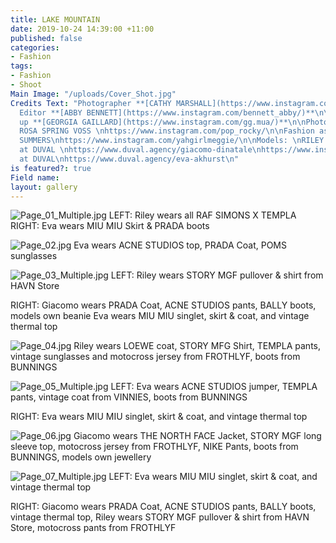 ```yaml
---
title: LAKE MOUNTAIN
date: 2019-10-24 14:39:00 +11:00
published: false
categories:
- Fashion
tags:
- Fashion
- Shoot
Main Image: "/uploads/Cover_Shot.jpg"
Credits Text: "Photographer **[CATHY MARSHALL](https://www.instagram.com/cathylmarshall/)**\n\nFashion
  Editor **[ABBY BENNETT](https://www.instagram.com/bennett_abby/)**\n\nHair & Make
  up **[GEORGIA GAILLARD](https://www.instagram.com/gg.mua/)**\n\nPhoto assistant
  ROSA SPRING VOSS \nhttps://www.instagram.com/pop_rocky/\n\nFashion assistant MEG
  SUMMERS\nhttps://www.instagram.com/yahgirlmeggie/\n\nModels: \nRILEY at PEOPLE \nhttps://people.agency/\nhttps://www.instagram.com/ri13d/\nGIACOMO
  at DUVAL \nhttps://www.duval.agency/giacomo-dinatale\nhttps://www.instagram.com/modinatale/?hl=en\nEVA
  at DUVAL\nhttps://www.duval.agency/eva-akhurst\n"
is featured?: true
Field name: 
layout: gallery
---
```


![Page_01_Multiple.jpg](/uploads/Page_01_Multiple.jpg)
LEFT: Riley wears all RAF SIMONS X TEMPLA
RIGHT: Eva wears MIU MIU Skirt & PRADA boots

![Page_02.jpg](/uploads/Page_02.jpg)
 Eva wears ACNE STUDIOS top, PRADA Coat, POMS sunglasses 

![Page_03_Multiple.jpg](/uploads/Page_03_Multiple.jpg)
LEFT:  Riley wears STORY MGF pullover & shirt from HAVN Store 

RIGHT: Giacomo wears PRADA Coat, ACNE STUDIOS pants, BALLY boots, models own beanie
Eva wears MIU MIU singlet, skirt & coat, and vintage thermal top 

![Page_04.jpg](/uploads/Page_04.jpg)
Riley wears LOEWE coat, STORY MFG Shirt, TEMPLA pants, vintage sunglasses and motocross jersey from FROTHLYF, boots from BUNNINGS

![Page_05_Multiple.jpg](/uploads/Page_05_Multiple.jpg)
LEFT: Eva wears ACNE STUDIOS jumper, TEMPLA pants, vintage coat from VINNIES, boots from BUNNINGS

RIGHT: Eva wears MIU MIU singlet, skirt & coat, and vintage thermal top 

![Page_06.jpg](/uploads/Page_06.jpg)
Giacomo wears THE NORTH FACE Jacket, STORY MGF long sleeve top, motocross jersey from FROTHLYF, NIKE Pants, boots from BUNNINGS, models own jewellery 

![Page_07_Multiple.jpg](/uploads/Page_07_Multiple.jpg)
LEFT: Eva wears MIU MIU singlet, skirt & coat, and vintage thermal top 

RIGHT: Giacomo wears PRADA Coat, ACNE STUDIOS pants, BALLY boots, vintage thermal top,
Riley wears STORY MGF pullover & shirt from HAVN Store, motocross pants from FROTHLYF

